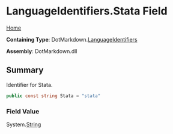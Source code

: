 <a name="_top"></a>

# LanguageIdentifiers\.Stata Field

[Home](../../../README.md#_top)

**Containing Type**: DotMarkdown\.[LanguageIdentifiers](../README.md#_top)

**Assembly**: DotMarkdown\.dll

## Summary

Identifier for Stata\.

```csharp
public const string Stata = "stata"
```

### Field Value

System\.[String](https://docs.microsoft.com/en-us/dotnet/api/system.string)

